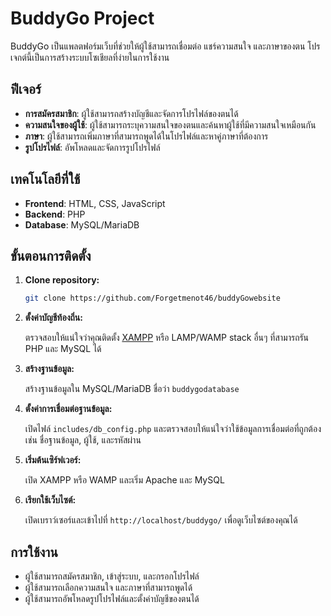 # BuddyGo Project

BuddyGo เป็นแพลตฟอร์มเว็บที่ช่วยให้ผู้ใช้สามารถเชื่อมต่อ แชร์ความสนใจ และภาษาของตน โปรเจกต์นี้เป็นการสร้างระบบโซเชียลที่ง่ายในการใช้งาน

## ฟีเจอร์

- **การสมัครสมาชิก**: ผู้ใช้สามารถสร้างบัญชีและจัดการโปรไฟล์ของตนได้
- **ความสนใจของผู้ใช้**: ผู้ใช้สามารถระบุความสนใจของตนและค้นหาผู้ใช้ที่มีความสนใจเหมือนกัน
- **ภาษา**: ผู้ใช้สามารถเพิ่มภาษาที่สามารถพูดได้ในโปรไฟล์และหาคู่ภาษาที่ต้องการ
- **รูปโปรไฟล์**: อัพโหลดและจัดการรูปโปรไฟล์

## เทคโนโลยีที่ใช้

- **Frontend**: HTML, CSS, JavaScript
- **Backend**: PHP
- **Database**: MySQL/MariaDB

## ขั้นตอนการติดตั้ง

1. **Clone repository:**

    ```bash
    git clone https://github.com/Forgetmenot46/buddyGowebsite
    ```

2. **ตั้งค่าบัญชีท้องถิ่น:**

    ตรวจสอบให้แน่ใจว่าคุณติดตั้ง [XAMPP](https://www.apachefriends.org/index.html) หรือ LAMP/WAMP stack อื่นๆ ที่สามารถรัน PHP และ MySQL ได้

3. **สร้างฐานข้อมูล:**

    สร้างฐานข้อมูลใน MySQL/MariaDB ชื่อว่า `buddygodatabase`

4. **ตั้งค่าการเชื่อมต่อฐานข้อมูล:**

    เปิดไฟล์ `includes/db_config.php` และตรวจสอบให้แน่ใจว่าใช้ข้อมูลการเชื่อมต่อที่ถูกต้อง เช่น ชื่อฐานข้อมูล, ผู้ใช้, และรหัสผ่าน

5. **เริ่มต้นเซิร์ฟเวอร์:**

    เปิด XAMPP หรือ WAMP และเริ่ม Apache และ MySQL

6. **เรียกใช้เว็บไซต์:**

    เปิดเบราว์เซอร์และเข้าไปที่ `http://localhost/buddygo/` เพื่อดูเว็บไซต์ของคุณได้

## การใช้งาน

- ผู้ใช้สามารถสมัครสมาชิก, เข้าสู่ระบบ, และกรอกโปรไฟล์
- ผู้ใช้สามารถเลือกความสนใจ และภาษาที่สามารถพูดได้
- ผู้ใช้สามารถอัพโหลดรูปโปรไฟล์และตั้งค่าบัญชีของตนได้
